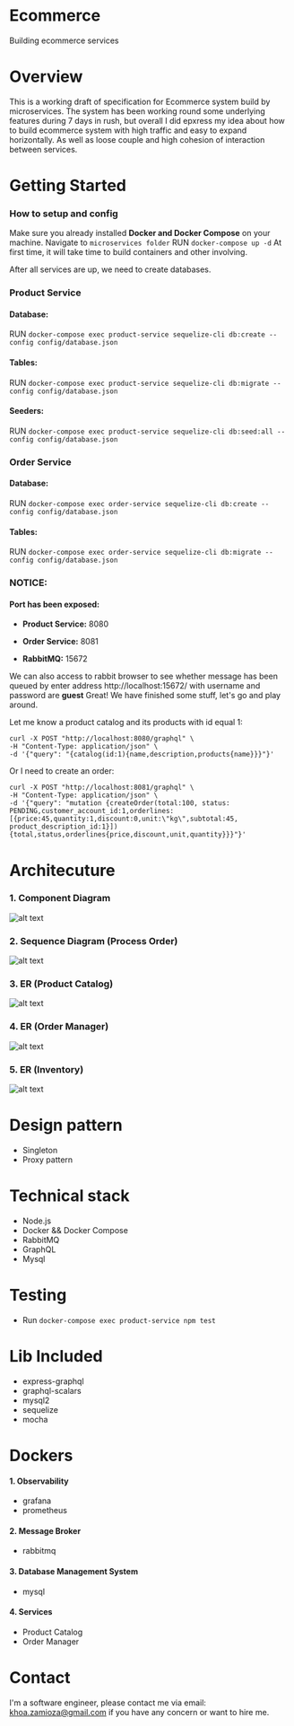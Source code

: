 # Ecommerce
Building ecommerce services

# Overview
This is a working draft of specification for Ecommerce system build by microservices. 
The system has been working round some underlying features during 7 days in rush, but overall I did epxress my idea about how to build ecommerce system with high traffic and easy to expand horizontally.
As well as loose couple and high cohesion of interaction between services.
# Getting Started
### How to setup and config
Make sure you already installed **Docker and Docker Compose** on your machine.
Navigate to `microservices folder`
RUN `docker-compose up -d` 
At first time, it will take time to build containers and other involving.

After all services are up, we need to create databases.
### Product Service
#### Database: 
RUN `docker-compose exec product-service sequelize-cli db:create --config config/database.json`

#### Tables:
RUN `docker-compose exec product-service sequelize-cli db:migrate --config config/database.json`

#### Seeders:
RUN `docker-compose exec product-service sequelize-cli db:seed:all --config config/database.json`

### Order Service
#### Database:
RUN `docker-compose exec order-service sequelize-cli db:create --config config/database.json`

#### Tables:
RUN `docker-compose exec order-service sequelize-cli db:migrate --config config/database.json`

### NOTICE: 
#### Port has been exposed:

* **Product Service:** 8080

* **Order Service:** 8081

* **RabbitMQ:** 15672

We can also access to rabbit browser to see whether message has been queued by enter address http://localhost:15672/ with username and password are **guest**
Great! We have finished some stuff, let's go and play around.

Let me know a product catalog and its products with id equal 1:
```
curl -X POST "http://localhost:8080/graphql" \
-H "Content-Type: application/json" \
-d '{"query": "{catalog(id:1){name,description,products{name}}}"}'
```

Or I need to create an order:

```
curl -X POST "http://localhost:8081/graphql" \
-H "Content-Type: application/json" \
-d '{"query": "mutation {createOrder(total:100, status: PENDING,customer_account_id:1,orderlines:[{price:45,quantity:1,discount:0,unit:\"kg\",subtotal:45, product_description_id:1}]){total,status,orderlines{price,discount,unit,quantity}}}"}'
```

# Architecuture
### 1. Component Diagram
![alt text](https://github.com/hamony/ecommerce/blob/main/system-design/Component-Ecommerce.svg?raw=true)
### 2. Sequence Diagram (Process Order)
![alt text](https://github.com/hamony/ecommerce/blob/main/system-design/SequenceProcessOrder.svg?raw=true)
### 3. ER (Product Catalog)
![alt text](https://github.com/hamony/ecommerce/blob/main/system-design/ER-ProductCatalog.svg?raw=true)
### 4. ER (Order Manager)
![alt text](https://github.com/hamony/ecommerce/blob/main/system-design/ER-OrderManager.svg?raw=true)
### 5. ER (Inventory)
![alt text](https://github.com/hamony/ecommerce/blob/main/system-design/ER-Inventory.svg?raw=true)
# Design pattern
- Singleton
- Proxy pattern
# Technical stack
- Node.js
- Docker && Docker Compose
- RabbitMQ
- GraphQL
- Mysql

# Testing
- Run `docker-compose exec product-service npm test`

# Lib Included
- express-graphql
- graphql-scalars
- mysql2
- sequelize
- mocha
# Dockers
#### 1. Observability
  * grafana 
  * prometheus
#### 2. Message Broker
  * rabbitmq
#### 3. Database Management System
  * mysql
#### 4. Services
  * Product Catalog
  * Order Manager

# Contact
I'm a software engineer, please contact me via email: [khoa.zamioza@gmail.com](mailto:khoa.zamioza@gmail.com)  if you have any concern or want to hire me.
